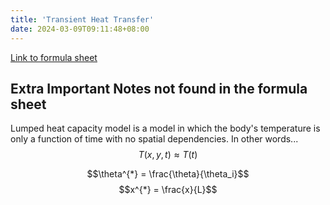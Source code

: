 ```yaml
---
title: 'Transient Heat Transfer'
date: 2024-03-09T09:11:48+08:00
---
```


[Link to formula sheet](/heat-transfer/transient-heat-transfer-formulas.pdf)

## Extra Important Notes not found in the formula sheet

Lumped heat capacity model is a model in which the body's temperature is only a function of time with no spatial dependencies.
In other words...
$$T(x,y,t) \approx T(t)$$

$$\theta^{*} = \frac{\theta}{\theta_i}$$
$$x^{*} = \frac{x}{L}$$
